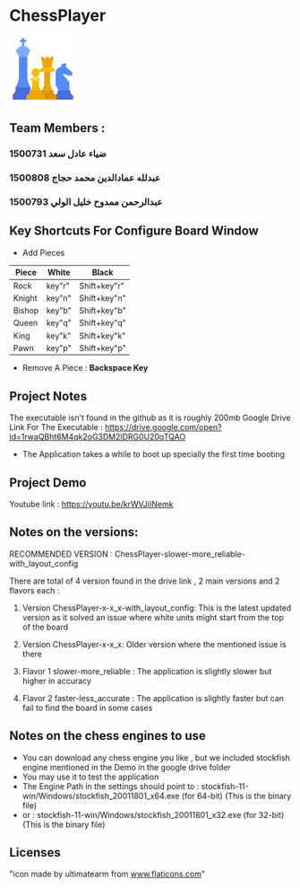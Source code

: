 # ChessPlayer
![](images/logo.png)
## Team Members :
### ضياء عادل سعد 1500731
### عبدلله عمادالدين محمد حجاج 1500808
### عبدالرحمن ممدوح خليل الولي 1500793

## Key Shortcuts For Configure Board Window 
* Add Pieces

| Piece         | White         | Black        | 
| ------------- | ------------- |------------- |
| Rock          | key"r"        | Shift+key"r" |
| Knight        | key"n"        | Shift+key"n" |
| Bishop        | key"b"        | Shift+key"b" |
| Queen         | key"q"        | Shift+key"q" |
| King          | key"k"        | Shift+key"k" |
| Pawn          | key"p"        | Shift+key"p" |

* Remove A Piece : **Backspace Key** 

## Project Notes 
The executable isn't found in the github as it is roughly 200mb 
Google Drive Link For The Executable : https://drive.google.com/open?id=1rwaQBht6M4qk2oG3DM2lDRG0U20qTQAO

* The Application takes a while to boot up specially the first time booting

## Project Demo
Youtube link : https://youtu.be/krWVJiINemk
## Notes on the versions:

RECOMMENDED VERSION : ChessPlayer-slower-more_reliable-with_layout_config

There are total of 4 version found in the drive link , 2 main versions and 2 flavors each :

1. Version ChessPlayer-x-x_x-with_layout_config:
 This is the latest updated version as it solved an issue where white units might start from the top of the board 
2. Version ChessPlayer-x-x_x:
 Older version where the mentioned issue is there 

1. Flavor 1 slower-more_reliable :
 The application is slightly slower but higher in accuracy 
2. Flavor 2 faster-less_accurate :
 The application is slightly faster but can fail to find the board in some cases

## Notes on the chess engines to use 

* You can download any chess engine you like , but we included stockfish engine mentioned in the Demo in the google drive folder 
* You may use it to test the application 
* The Engine Path in the settings should point to : stockfish-11-win/Windows/stockfish_20011801_x64.exe (for 64-bit) (This is the binary file)
* or : stockfish-11-win/Windows/stockfish_20011801_x32.exe (for 32-bit) (This is the binary file)

## Licenses 
"icon made by ultimatearm from www.flaticons.com"

